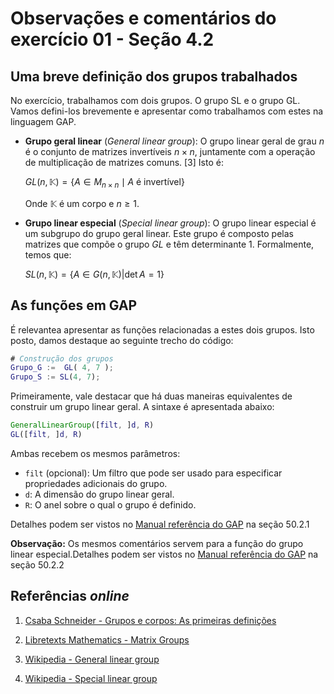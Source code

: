 # Observações e comentários do exercício 01 - Seção 4.2 

## Uma breve definição dos grupos trabalhados

No exercício, trabalhamos com dois grupos. O grupo SL e o grupo GL. Vamos defini-los brevemente e apresentar como trabalhamos com estes na linguagem GAP.

- **Grupo geral linear** (*General linear group*): O grupo linear geral de grau $n$ é o conjunto de matrizes invertíveis $n×n$, juntamente com a operação de multiplicação de matrizes comuns. [3] Isto é:
    
    $GL(n, \mathbb{K}) = \{ A \in M_{n \times n} \mid A \text{ é invertível} \}$

    Onde $\mathbb{K}$ é um corpo e $n \geq 1$.

- **Grupo linear especial** (*Special linear group*): O grupo linear especial é um subgrupo do grupo geral linear. Este grupo é composto pelas matrizes que compõe o grupo $GL$ e têm determinante 1. Formalmente, temos que:

    $SL(n, \mathbb{K}) = \{A \in G(n, \mathbb{K}) | \det{A} = 1  \}$


## As funções em GAP

É relevantea apresentar as funções relacionadas a estes dois grupos. Isto posto, damos destaque ao seguinte trecho do código:

```gap
# Construção dos grupos
Grupo_G :=  GL( 4, 7 );
Grupo_S := SL(4, 7);
```

Primeiramente, vale destacar que há duas maneiras equivalentes de construir um grupo linear geral. A sintaxe é apresentada abaixo:

```gap
GeneralLinearGroup([filt, ]d, R)
GL([filt, ]d, R)
```

Ambas recebem os mesmos parâmetros:

- `filt` (opcional): Um filtro que pode ser usado para especificar propriedades adicionais do grupo.
- `d`: A dimensão do grupo linear geral.
- `R`: O anel sobre o qual o grupo é definido.

Detalhes podem ser vistos no [Manual referência do GAP](https://docs.gap-system.org/doc/ref/manual.pdf) na seção 50.2.1

**Observação:** Os mesmos comentários servem para a função do grupo linear especial.Detalhes podem ser vistos no [Manual referência do GAP](https://docs.gap-system.org/doc/ref/manual.pdf) na seção 50.2.2


## Referências *online*
1. [Csaba Schneider - Grupos e corpos: As primeiras definições](https://schcs.github.io/WP/index.php/ensino/grupos-e-corpos/as-primeiras-defincoes/)

2. [Libretexts Mathematics - Matrix Groups ](https://math.libretexts.org/Bookshelves/Abstract_and_Geometric_Algebra/Abstract_Algebra%3A_Theory_and_Applications_(Judson)/12%3A_Matrix_Groups_and_Symmetry/12.01%3A_Matrix_Groups)

3. [Wikipedia - General linear group](https://en.wikipedia.org/wiki/General_linear_group)

4. [Wikipedia - Special linear group](https://en.wikipedia.org/wiki/Special_linear_group)
